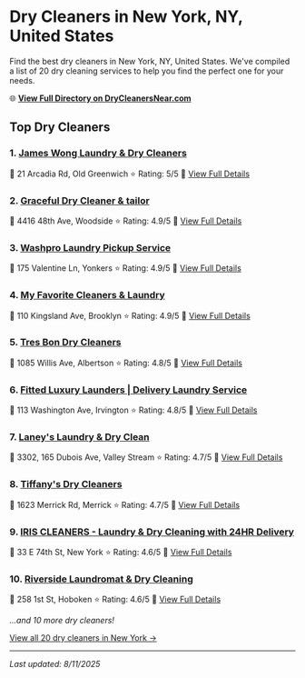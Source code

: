 # Dry Cleaners in New York, NY, United States

Find the best dry cleaners in New York, NY, United States. We've compiled a list of 20 dry cleaning services to help you find the perfect one for your needs.

🌐 **[View Full Directory on DryCleanersNear.com](https://drycleanersnear.com/city/US/NY/New%20York)**

## Top Dry Cleaners

### 1. [James Wong Laundry & Dry Cleaners](https://drycleanersnear.com/dryCleaner/685e4a1230dc6493c503ee7d/james-wong-laundry-dry-cleaners)
📍 21 Arcadia Rd, Old Greenwich
⭐ Rating: 5/5
🔗 [View Full Details](https://drycleanersnear.com/dryCleaner/685e4a1230dc6493c503ee7d/james-wong-laundry-dry-cleaners)

### 2. [Graceful Dry Cleaner & tailor](https://drycleanersnear.com/dryCleaner/685e4a0f30dc6493c503ee5d/graceful-dry-cleaner-tailor)
📍 4416 48th Ave, Woodside
⭐ Rating: 4.9/5
🔗 [View Full Details](https://drycleanersnear.com/dryCleaner/685e4a0f30dc6493c503ee5d/graceful-dry-cleaner-tailor)

### 3. [Washpro Laundry Pickup Service](https://drycleanersnear.com/dryCleaner/685e4a1030dc6493c503ee65/washpro-laundry-pickup-service)
📍 175 Valentine Ln, Yonkers
⭐ Rating: 4.9/5
🔗 [View Full Details](https://drycleanersnear.com/dryCleaner/685e4a1030dc6493c503ee65/washpro-laundry-pickup-service)

### 4. [My Favorite Cleaners & Laundry](https://drycleanersnear.com/dryCleaner/685e4a1130dc6493c503ee6d/my-favorite-cleaners-laundry)
📍 110 Kingsland Ave, Brooklyn
⭐ Rating: 4.9/5
🔗 [View Full Details](https://drycleanersnear.com/dryCleaner/685e4a1130dc6493c503ee6d/my-favorite-cleaners-laundry)

### 5. [Tres Bon Dry Cleaners](https://drycleanersnear.com/dryCleaner/685e4a0f30dc6493c503ee55/tres-bon-dry-cleaners)
📍 1085 Willis Ave, Albertson
⭐ Rating: 4.8/5
🔗 [View Full Details](https://drycleanersnear.com/dryCleaner/685e4a0f30dc6493c503ee55/tres-bon-dry-cleaners)

### 6. [Fitted Luxury Launders | Delivery Laundry Service](https://drycleanersnear.com/dryCleaner/685e4a1230dc6493c503ee85/fitted-luxury-launders-delivery-laundry-service)
📍 113 Washington Ave, Irvington
⭐ Rating: 4.8/5
🔗 [View Full Details](https://drycleanersnear.com/dryCleaner/685e4a1230dc6493c503ee85/fitted-luxury-launders-delivery-laundry-service)

### 7. [Laney's Laundry & Dry Clean](https://drycleanersnear.com/dryCleaner/685e4a0d30dc6493c503ee41/laney-s-laundry-dry-clean)
📍 3302, 165 Dubois Ave, Valley Stream
⭐ Rating: 4.7/5
🔗 [View Full Details](https://drycleanersnear.com/dryCleaner/685e4a0d30dc6493c503ee41/laney-s-laundry-dry-clean)

### 8. [Tiffany's Dry Cleaners](https://drycleanersnear.com/dryCleaner/685e4a1330dc6493c503ee89/tiffany-s-dry-cleaners)
📍 1623 Merrick Rd, Merrick
⭐ Rating: 4.7/5
🔗 [View Full Details](https://drycleanersnear.com/dryCleaner/685e4a1330dc6493c503ee89/tiffany-s-dry-cleaners)

### 9. [IRIS CLEANERS - Laundry & Dry Cleaning with 24HR Delivery](https://drycleanersnear.com/dryCleaner/685e4a0e30dc6493c503ee49/iris-cleaners-laundry-dry-cleaning-with-24hr-delivery)
📍 33 E 74th St, New York
⭐ Rating: 4.6/5
🔗 [View Full Details](https://drycleanersnear.com/dryCleaner/685e4a0e30dc6493c503ee49/iris-cleaners-laundry-dry-cleaning-with-24hr-delivery)

### 10. [Riverside Laundromat & Dry Cleaning](https://drycleanersnear.com/dryCleaner/685e4a1130dc6493c503ee75/riverside-laundromat-dry-cleaning)
📍 258 1st St, Hoboken
⭐ Rating: 4.6/5
🔗 [View Full Details](https://drycleanersnear.com/dryCleaner/685e4a1130dc6493c503ee75/riverside-laundromat-dry-cleaning)


*...and 10 more dry cleaners!*

[View all 20 dry cleaners in New York →](https://drycleanersnear.com/city/US/NY/New%20York)

---

*Last updated: 8/11/2025*
